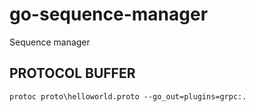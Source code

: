 # go-sequence-manager
Sequence manager


## PROTOCOL BUFFER

```.env
protoc proto\helloworld.proto --go_out=plugins=grpc:.
```